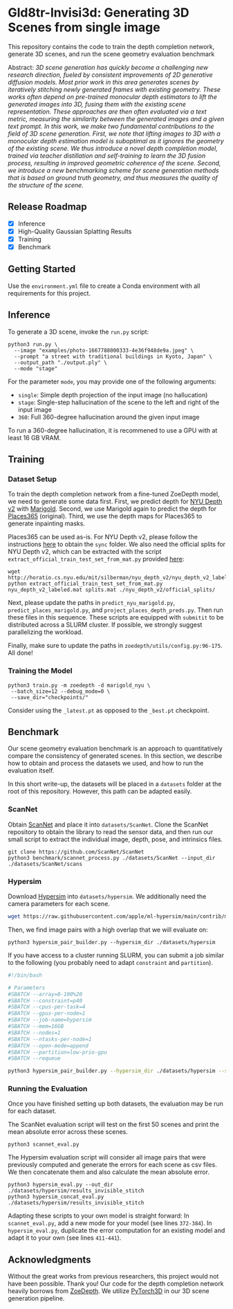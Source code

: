 # Gld8tr-Invisi3d: Generating 3D Scenes from single image

This repository contains the code to train the depth completion network, generate 3D scenes, and run the scene geometry evaluation benchmark 

Abstract: *3D scene generation has quickly become a challenging new research direction, fueled by consistent improvements of 2D generative diffusion models. Most prior work in this area generates scenes by iteratively stitching newly generated frames with existing geometry.  These works often depend on pre-trained monocular depth estimators to lift the generated images into 3D, fusing them with the existing scene representation. These approaches are then often evaluated via a text metric, measuring the similarity between the generated images and a given text prompt. In this work, we make two fundamental contributions to the field of 3D scene generation. First, we note that lifting images to 3D with a monocular depth estimation model is suboptimal as it ignores the geometry of the existing scene. We thus introduce a novel depth completion model, trained via teacher distillation and self-training to learn the 3D fusion process, resulting in improved geometric coherence of the scene. Second, we introduce a new benchmarking scheme for scene generation methods that is based on ground truth geometry, and thus measures the quality of the structure of the scene.*

## Release Roadmap
- [x] Inference
- [x] High-Quality Gaussian Splatting Results
- [x] Training
- [x] Benchmark

## Getting Started
Use the `environment.yml` file to create a Conda environment with all requirements for this project.

## Inference

To generate a 3D scene, invoke the `run.py` script:

```shell
python3 run.py \
  --image "examples/photo-1667788000333-4e36f948de9a.jpeg" \
  --prompt "a street with traditional buildings in Kyoto, Japan" \
  --output_path "./output.ply" \
  --mode "stage"
```

For the parameter `mode`, you may provide one of the following arguments:

* `single`: Simple depth projection of the input image (no hallucation)
* `stage`: Single-step hallucination of the scene to the left and right of the input image
* `360`: Full 360-degree hallucination around the given input image

To run a 360-degree hallucination, it is recommened to use a GPU with at least 16 GB VRAM.

## Training

### Dataset Setup

To train the depth completion network from a fine-tuned ZoeDepth model, we need to generate some data first. First, we predict depth for [NYU Depth v2](https://cs.nyu.edu/~fergus/datasets/nyu_depth_v2.html) with [Marigold](https://github.com/prs-eth/Marigold). Second, we use Marigold again to predict the depth for [Places365](http://places2.csail.mit.edu/) (original). Third, we use the depth maps for Places365 to generate inpainting masks.

Places365 can be used as-is. For NYU Depth v2, please follow the instructions [here](https://github.com/cleinc/bts/tree/master/pytorch#nyu-depvh-v2) to obtain the `sync` folder. We also need the official splits for NYU Depth v2, which can be extracted with the script `extract_official_train_test_set_from_mat.py` provided [here](https://github.com/wl-zhao/VPD/blob/main/depth/extract_official_train_test_set_from_mat.py):

```shell
wget http://horatio.cs.nyu.edu/mit/silberman/nyu_depth_v2/nyu_depth_v2_labeled.mat
python extract_official_train_test_set_from_mat.py nyu_depth_v2_labeled.mat splits.mat ./nyu_depth_v2/official_splits/
```

Next, please update the paths in `predict_nyu_marigold.py`, `predict_places_marigold.py`, and `project_places_depth_preds.py`. Then run these files in this sequence. These scripts are equipped with `submitit` to be distributed across a SLURM cluster. If possible, we strongly suggest parallelizing the workload.

Finally, make sure to update the paths in `zoedepth/utils/config.py:96-175`. All done!

### Training the Model

```shell
python3 train.py -m zoedepth -d marigold_nyu \
 --batch_size=12 --debug_mode=0 \
 --save_dir="checkpoints/"
```

Consider using the `_latest.pt` as opposed to the `_best.pt` checkpoint.

## Benchmark

Our scene geometry evaluation benchmark is an approach to quantitatively compare the consistency of generated scenes. In this section, we describe how to obtain and process the datasets we used, and how to run the evaluation itself.

In this short write-up, the datasets will be placed in a `datasets` folder at the root of this repository. However, this path can be adapted easily.

### ScanNet

Obtain [ScanNet](http://www.scan-net.org) and place it into `datasets/ScanNet`. Clone the ScanNet repository to obtain the library to read the sensor data, and then run our small script to extract the individual image, depth, pose, and intrinsics files.

```
git clone https://github.com/ScanNet/ScanNet
python3 benchmark/scannet_process.py ./datasets/ScanNet --input_dir ./datasets/ScanNet/scans
```

### Hypersim

Download [Hypersim](https://github.com/apple/ml-hypersim) into `datasets/hypersim`. We additionally need the camera parameters for each scene.

```bash
wget https://raw.githubusercontent.com/apple/ml-hypersim/main/contrib/mikeroberts3000/metadata_camera_parameters.csv -P datasets/hypersim/
```

Then, we find image pairs with a high overlap that we will evaluate on:

```
python3 hypersim_pair_builder.py --hypersim_dir ./datasets/hypersim
```

If you have access to a cluster running SLURM, you can submit a job similar to the following (you probably need to adapt `constraint` and `partition`).

```bash
#!/bin/bash

# Parameters
#SBATCH --array=0-100%20
#SBATCH --constraint=p40
#SBATCH --cpus-per-task=4
#SBATCH --gpus-per-node=1
#SBATCH --job-name=hypersim
#SBATCH --mem=16GB
#SBATCH --nodes=1
#SBATCH --ntasks-per-node=1
#SBATCH --open-mode=append
#SBATCH --partition=low-prio-gpu
#SBATCH --requeue

python3 hypersim_pair_builder.py --hypersim_dir ./datasets/hypersim --scene_idx ${SLURM_ARRAY_TASK_ID}
```

### Running the Evaluation

Once you have finished setting up both datasets, the evaluation may be run for each dataset.


The ScanNet evaluation script will test on the first 50 scenes and print the mean absolute error across these scenes.
```
python3 scannet_eval.py 
```

The Hypersim evaluation script will consider all image pairs that were previously computed and generate the errors for each scene as csv files. We then concatenate them and also calculate the mean absolute error.

```
python3 hypersim_eval.py --out_dir ./datasets/hypersim/results_invisible_stitch
python3 hypersim_concat_eval.py ./datasets/hypersim/results_invisible_stitch
```

Adapting these scripts to your own model is straight forward: In `scannet_eval.py`, add a new mode for your model (see lines `372-384`). In `hypersim_eval.py`, duplicate the error computation for an existing model and adapt it to your own (see lines `411-441`).

## Acknowledgments


Without the great works from previous researchers, this project would not have been possible. Thank you! Our code for the depth completion network heavily borrows from [ZoeDepth](https://github.com/isl-org/ZoeDepth). We utilize [PyTorch3D](https://pytorch3d.org) in our 3D scene generation pipeline.
